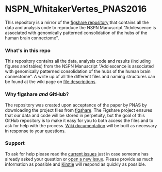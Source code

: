 # NSPN_WhitakerVertes_PNAS2016

This repository is a mirror of the [figshare repository](https://figshare.com/projects/NSPN_Adolescent_consolidation_of_human_connectome_hubs/4710) that contains all the data and analysis code to reproduce the NSPN Manuscript "Adolescence is associated with genomically patterned consolidation of the hubs of the human brain connectome".

### What's in this repo

This repository contains all the data, analysis code and results (including figures and tables) from the NSPN Manuscript "Adolescence is associated with genomically patterned consolidation of the hubs of the human brain connectome". A write up of all the different files and naming structures can be found at the wiki page on [file descriptions](https://github.com/KirstieJane/NSPN_WhitakerVertes_PNAS2016/wiki/File-descriptions).

### Why figshare *and* GitHub?
The repository was created upon acceptance of the paper by PNAS by downloading the project files from [figshare](https://figshare.com/projects/NSPN_Adolescent_consolidation_of_human_connectome_hubs/4710). The Figshare project ensures that our data and code will be stored in perpetuity, but the goal of this GitHub repository is to make it easy for you to both access the files and to ask for help with the process. [Wiki documentation](https://github.com/KirstieJane/NSPN_WhitakerVertes_PNAS2016/wiki) will be built as necessary in response to your questions.

### Support
To ask for help please read the [current issues](https://github.com/KirstieJane/NSPN_WhitakerVertes_PNAS2016/issues) just in case someone has already asked your question or [open a new issue](https://github.com/KirstieJane/NSPN_WhitakerVertes_PNAS2016/issues/new). Please provide as much information as possible and [Kirstie](https://github.com/KirstieJane) will respond as quickly as possible.
